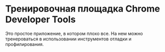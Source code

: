 # Тренировочная площадка Chrome Developer Tools

Это простое приложение, в котором плохо все. На нем можно тренероваться в использовании инструментов отладки и профилирования.